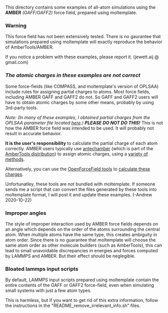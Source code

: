 This directory contains some examples of all-atom simulations using the
**AMBER** *(GAFF/GAFF2)* force field, prepared using moltemplate.

### Warning

This force field has not been extensively tested.  There is no gaurantee
that simulations prepared using moltemplate will exactly reproduce the
behavior of AmberTools/AMBER.

If you notice a problem with these examples, please report it.
(jewett.aij @ gmail.com)

### *The atomic charges in these examples are not correct*

Some force-fields (like COMPASS, and moltemplate's version of OPLSAA) include rules for assigning partial charges to atoms.  Most force fields, including AMBER GAFF and GAFF2 do not.  So GAFF and GAFF2 users will have to obtain atomic charges by some other means, probably by using 3rd-party tools.

*Note: (In many of these examples, I obtained partial charges from the OPLSAA
parameter file located [here](http://dasher.wustl.edu/tinker/distribution/params/oplsaa.prm).)*
***PLEASE DO NOT DO THIS!***
This is not how the AMBER force field was intended to be used.
It will probably not result in accurate behavior.

**It is the user's responsibility** to calculate the partial charge of
each atom correctly.  AMBER users typically use
[antechamber](http://ambermd.org/antechamber/) (which is part of the
[AmberTools distribution](http://ambermd.org/AmberTools.php))
to assign atomic charges, using a
[variety of methods](http://ambermd.org/tutorials/basic/tutorial4b/index.htm).

Alternatively, you can use the
[OpenForceField tools](https://github.com/openmm/openmmforcefields#partial-charges-for-small-molecules)
to
[calculate these charges](https://open-forcefield-toolkit.readthedocs.io/en/latest/api/generated/openforcefield.topology.Molecule.html#openforcefield.topology.Molecule.compute_partial_charges_am1bcc).

Unfortunatley, these tools are not bundled with moltemplate.
If someone sends me a script that can convert the files generated by these
tools into moltemplate format, I will post it and update these examples.
(-Andrew 2020-10-22)


### Improper angles

The style of improper interaction used by AMBER force fields depends on an
angle which depends on the order of the atoms surrounding the central atom.
When multiple atoms have the same type, this creates ambiguity in atom order.
Since there is no guarantee that moltemplate will choose the same atom order
as other molecule builders (such as AmberTools), this can lead to small
unavoidable discrepancies in energies and forces computed by LAMMPS and AMBER.
But their effect should be neglegible.

### Bloated lammps input scripts

By default, LAMMPS input scripts prepared using moltemplate contain the
entire contents of the GAFF or GAFF2 force-field, even when simulating small
systems with just a few atom types.

This is harmless, but if you want to get rid of this extra information,
follow the instructions in the "README_remove_irrelevant_info.sh" files.
